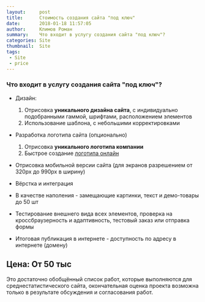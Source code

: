 ```yaml
---
layout:     post
title:      Стоимость создания сайта "под ключ"
date:       2018-01-18 11:57:05
author:     Климов Роман
summary:    Что входит в услугу создания сайта "под ключ"?
categories: Site
thumbnail:  Site
tags:
 - Site
 - price 
---
```


### Что входит в услугу создания сайта "под ключ"?

*  Дизайн: 

    1. Отрисовка __уникального дизайна сайта__, с индивидуально подобранными гаммой, шрифтами, расположением элементов
    2. Использование шаблона, с небольшими корректировками

*  Разработка логотипа сайта (опционально)

    1. Отрисовка __уникального логотипа компании__
    2. Быстрое cоздание <a href="https://logotizer.ru/" target="_blank">логотипа онлайн</a>

*  Отрисовка мобильной версии сайта (для экранов разрешением от 320px до 990px в ширину)
*  Вёрстка и интеграция  
*  В качестве наполения - замещающие картинки, текст и демо-товары до 50 шт
*  Тестирование внешнего вида всех элементов, проверка на кроссбраузерность и адаптивность, тестовый заказ или отправка формы 
*  Итоговая публикация в интернете - доступность по адресу в интернете (домену)

## Цена: От 50 тыс

Это достаточно обобщённый список работ, которые выполняются для среднестатистического сайта, окончательная оценка проекта возможна только в результате обсуждения и согласования работ.
 